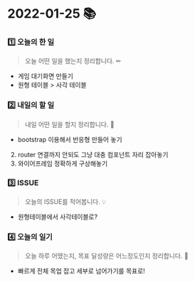 # 2022-01-25 📚

### 1️⃣ 오늘의 한 일 

> 오늘 어떤 일을 했는지 정리합니다. ✏

- 게임 대기화면 만들기
- 원형 테이블 > 사각 테이블




### 2️⃣ 내일의 할 일

> 내일 어떤 일을 할지 정리합니다. 🌟

- bootstrap 이용해서 반응형 만들어 놓기
2. router 연결까지 안되도 그냥 대충 컴포넌트 자리 잡아놓기
3. 와이어프레임 정확하게 구상해놓기


### 3️⃣ ISSUE

> 오늘의 ISSUE를 적어봅니다. 💡

- 원형테이블에서 사각테이블로?




### 4️⃣ 오늘의 일기

> 오늘 하루 어땠는지, 목표 달성량은 어느정도인지 정리합니다. 🎯

- 빠르게 전체 목업 잡고 세부로 넘어가기를 목표로!
